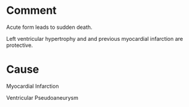 # Comment

Acute form leads to sudden death.

Left ventricular hypertrophy and and previous myocardial infarction are protective.

# Cause

Myocardial Infarction

Ventricular Pseudoaneurysm
